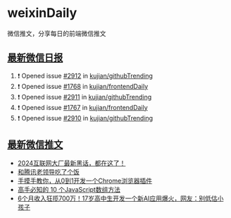 # weixinDaily
微信推文，分享每日的前端微信推文

## [最新微信日报](https://github.com/kujian/weixinDaily/issues)

<!--START_SECTION:activity-->
1. ❗ Opened issue [#2912](https://github.com/kujian/githubTrending/issues/2912) in [kujian/githubTrending](https://github.com/kujian/githubTrending)
2. ❗ Opened issue [#1768](https://github.com/kujian/frontendDaily/issues/1768) in [kujian/frontendDaily](https://github.com/kujian/frontendDaily)
3. ❗ Opened issue [#2911](https://github.com/kujian/githubTrending/issues/2911) in [kujian/githubTrending](https://github.com/kujian/githubTrending)
4. ❗ Opened issue [#1767](https://github.com/kujian/frontendDaily/issues/1767) in [kujian/frontendDaily](https://github.com/kujian/frontendDaily)
5. ❗ Opened issue [#2910](https://github.com/kujian/githubTrending/issues/2910) in [kujian/githubTrending](https://github.com/kujian/githubTrending)
<!--END_SECTION:activity-->


## [最新微信推文](https://weixin.qdkfweb.cn/)

<!-- BLOG-POST-LIST:START -->
- [2024互联网大厂最新黑话，都在这了！](https://weixin.qdkfweb.cn/56938.html)
- [和腾讯老领导吃了个饭](https://weixin.qdkfweb.cn/56918.html)
- [手摸手教你，从0到1开发一个Chrome浏览器插件](https://weixin.qdkfweb.cn/56917.html)
- [高手必知的 10 个JavaScript数组方法](https://weixin.qdkfweb.cn/56889.html)
- [6个月收入狂揽700万！17岁高中生开发一个新AI应用爆火，网友：别低估小孩子](https://weixin.qdkfweb.cn/56951.html)
<!-- BLOG-POST-LIST:END -->